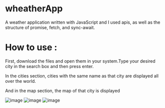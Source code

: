 # wheatherApp
A weather application written with JavaScript and I used apis, as well as the structure of promise, fetch, and sync-await.

# How to use :
First, download the files and open them in your system.Type your desired city in the search box and then press enter.

In the cities section, cities with the same name as that city are displayed all over the world.

And in the map section, the map of that city is displayed

![image](https://github.com/pranavpawar007/Wheather-app-js/assets/76638615/bf6c000c-3d9b-477f-8329-10de43f93269)
![image](https://github.com/pranavpawar007/Wheather-app-js/assets/76638615/b33762a5-008b-4708-8aec-da5e8e23a7c8)
![image](https://github.com/pranavpawar007/Wheather-app-js/assets/76638615/07cac1e9-6696-41aa-8434-0a09a84da15f)



